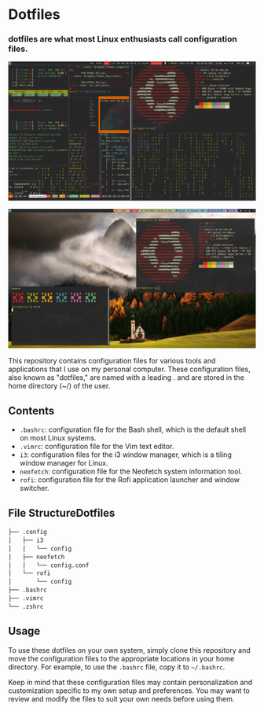 # Dotfiles
### dotfiles are what most Linux enthusiasts call configuration files.

![preview](./.screenshots/Screenshot%20from%202021-01-28%2021-09-34.png)

![preview](./.screenshots/2021-01-11-232800_1366x768_scrot.png)

This repository contains configuration files for various tools and applications that I use on my personal computer. These configuration files, also known as "dotfiles," are named with a leading . and are stored in the home directory (~/) of the user.

## Contents
* `.bashrc`: configuration file for the Bash shell, which is the default shell on most Linux systems.
* `.vimrc`: configuration file for the Vim text editor.
* `i3`: configuration files for the i3 window manager, which is a tiling window manager for Linux.
* `neofetch`: configuration file for the Neofetch system information tool.
* `rofi`: configuration file for the Rofi application launcher and window switcher.

## File StructureDotfiles
```bash
├── .config
│   ├── i3
│   │   └── config
│   ├── neofetch
│   │   └── config.conf
│   └── rofi
│       └── config
├── .bashrc
├── .vimrc
└── .zshrc
```
## Usage

To use these dotfiles on your own system, simply clone this repository and move the configuration files to the appropriate locations in your home directory. For example, to use the `.bashrc` file, copy it to `~/.bashrc`.

Keep in mind that these configuration files may contain personalization and customization specific to my own setup and preferences. You may want to review and modify the files to suit your own needs before using them.
